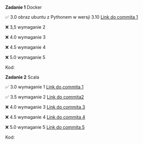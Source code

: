 **Zadanie 1** Docker

:white_check_mark: 3.0 obraz ubuntu z Pythonem w wersji 3.10 [Link do commita 1](https://github.com/OpalinskiJakub/EBIZNES/commit/4438ac05ca976a2549aae0b7a5c839c4c2205133)

:x: 3,5 wymaganie 2

:x: 4.0 wymaganie 3 

:x: 4.5 wymaganie 4 

:x: 5.0 wymaganie 5 


Kod: 

**Zadanie 2** Scala

:white_check_mark: 3.0 wymaganie 1 [Link do commita 1](https://github.com/OpalinskiJakub/EBIZNES/commit/d2047b4ceab02af06c36db166a960398bdd645b7)

:white_check_mark: 3.5 wymaganie 2 [Link do commita2 ]()

:x: 4.0 wymaganie 3 [Link do commita 3]()

:x: 4.5 wymaganie 4 [Link do commita 4]()

:x: 5.0 wymaganie 5 [Link do commita 5]()


Kod: 
